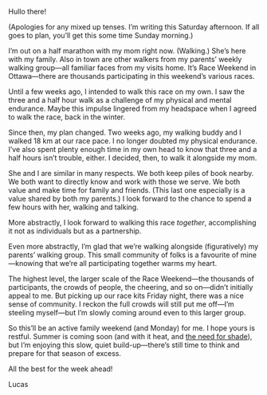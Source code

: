 Hullo there!

(Apologies for any mixed up tenses. I’m writing this Saturday afternoon. If all goes to plan, you’ll get this some time Sunday morning.)

I’m out on a half marathon with my mom right now. (Walking.) She’s here with my family. Also in town are other walkers from my parents’ weekly walking group—all familiar faces from my visits home. It’s Race Weekend in Ottawa—there are thousands participating in this weekend’s various races.

Until a few weeks ago, I intended to walk this race on my own. I saw the three and a half hour walk as a challenge of my physical and mental endurance. Maybe this impulse lingered from my headspace when I agreed to walk the race, back in the winter.

Since then, my plan changed. Two weeks ago, my walking buddy and I walked 18 km at our race pace. I no longer doubted my physical endurance. I’ve also spent plenty enough time in my own head to know that three and a half hours isn’t trouble, either. I decided, then, to walk it alongside my mom.

She and I are similar in many respects. We both keep piles of book nearby. We both want to directly know and work with those we serve. We both value and make time for family and friends. (This last one especially is a value shared by both my parents.) I look forward to the chance to spend a few hours with her, walking and talking.

More abstractly, I look forward to walking this race _together_, accomplishing it not as individuals but as a partnership.

Even more abstractly, I’m glad that we’re walking alongside (figuratively) my parents’ walking group. This small community of folks is a favourite of mine—knowing that we’re all participating together warms my heart.

The highest level, the larger scale of the Race Weekend—the thousands of participants, the crowds of people, the cheering, and so on—didn’t initially appeal to me. But picking up our race kits Friday night, there was a nice sense of community. I reckon the full crowds will still put me off—I’m steeling myself—but I’m slowly coming around even to this larger group.

So this’ll be an active family weekend (and Monday) for me. I hope yours is restful. Summer is coming soon (and with it heat, and [the need for shade](https://placesjournal.org/article/shade-an-urban-design-mandate/)), but I’m enjoying this slow, quiet build-up—there’s still time to think and prepare for that season of excess.

All the best for the week ahead!

Lucas